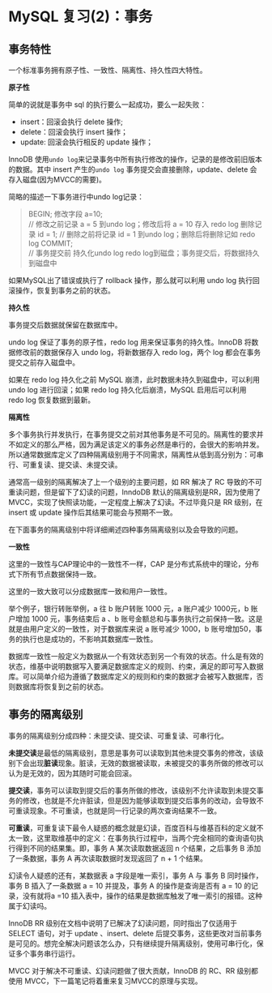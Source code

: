 # MySQL 复习(2)：事务

## 事务特性

一个标准事务拥有原子性、一致性、隔离性、持久性四大特性。

**原子性**

简单的说就是事务中 sql 的执行要么一起成功，要么一起失败：

- insert：回滚会执行 delete 操作;
- delete：回滚会执行 insert 操作；
- update: 回滚会执行相反的 update 操作；

InnoDB 使用`undo log`来记录事务中所有执行修改的操作，记录的是修改前旧版本的数据。其中 insert 产生的`undo log` 事务提交会直接删除，update、delete 会存入磁盘(因为MVCC的需要)。

简略的描述一下事务进行中undo log记录：

> BEGIN;
> 修改字段 a=10;   
> // 修改之前记录 a = 5 到undo log；修改后将 a = 10 存入 redo log
> 删除记录 id = 1; 
> // 删除之前将记录 id = 1 到undo log；删除后将删除记如 redo log
> COMMIT;    
> // 事务提交前 持久化undo log redo log到磁盘；事务提交后，将数据持久到磁盘中

如果MySQL出了错误或执行了 rollback 操作，那么就可以利用 undo log 执行回滚操作，恢复到事务之前的状态。

**持久性**

事务提交后数据就保留在数据库中。

undo log 保证了事务的原子性，redo log 用来保证事务的持久性。InnoDB 将数据修改前的数据保存入 undo log，将新数据存入 redo log，两个 log 都会在事务提交之前存入磁盘中。

如果在 redo log 持久化之前 MySQL 崩溃，此时数据未持久到磁盘中，可以利用 undo log 进行回滚；如果 redo log 持久化后崩溃，MySQL 启用后可以利用 redo log 恢复数据到最新。

**隔离性**

多个事务执行并发执行，在事务提交之前对其他事务是不可见的。隔离性的要求并不如定义的那么严格，因为满足该定义的事务必然是串行的，会很大的影响并发。所以通常数据库定义了四种隔离级别用于不同需求，隔离性从低到高分别为：可串行、可重复读、提交读、未提交读。

通常高一级别的隔离解决了上一个级别的主要问题，如 RR 解决了 RC 导致的不可重读问题，但是留下了幻读的问题，InndoDB 默认的隔离级别是RR，因为使用了 MVCC，实现了快照读功能，一定程度上解决了幻读。不过毕竟只是 RR 级别，在 insert 或 update 操作后其结果可能会与预期不一致。

在下面事务的隔离级别中将详细阐述四种事务隔离级别以及会导致的问题。

**一致性**

这里的一致性与CAP理论中的一致性不一样，CAP 是分布式系统中的理论，分布式下所有节点数据保持一致。

这里的一致大致可以分成数据库一致和用户一致性。

举个例子，银行转账举例，a 往 b 账户转账 1000 元，a 账户减少 1000元，b 账户增加 1000 元，事务结束后 a 、b 账号金额总和与事务执行之前保持一致。这是就是由用户定义的一致性，对于数据库来说 a 账号减少 1000，b 账号增加50，事务的执行也是成功的，不影响其数据库一致性。

数据库一致性一般定义为数据从一个有效状态到另一个有效的状态。什么是有效的状态，维基中说明数据写入要满足数据库定义的规则、约束，满足的即可写入数据库。可以简单介绍为遵循了数据库定义的规则和约束的数据才会被写入数据库，否则数据库将恢复到之前的状态。

## 事务的隔离级别

事务的隔离级别分成四种：未提交读、提交读、可重复读、可串行化。

**未提交读**是最低的隔离级别，意思是事务可以读取到其他未提交事务的修改，该级别下会出现**脏读**现象。脏读，无效的数据被读取，未被提交的事务所做的修改可以认为是无效的，因为其随时可能会回滚。

**提交读**，事务可以读取到提交后的事务所做的修改，该级别不允许读取到未提交事务的修改，也就是不允许脏读，但是因为能够读取到提交后事务的改动，会导致不可重读现象。不可重读，也就是同一行记录的两次查询结果不一致。

**可重读**，可重复读下最令人疑惑的概念就是幻读，百度百科与维基百科的定义就不太一致，这里取维基中的定义：在事务执行过程中，当两个完全相同的查询语句执行得到不同的结果集。即，事务 A 某次读取数据返回 n 个结果，之后事务 B 添加了一条数据，事务 A 再次读取数据时发现返回了 n + 1 个结果。

幻读令人疑惑的还有，某数据表 a 字段是唯一索引，事务 A 与 事务 B 同时操作，事务 B 插入了一条数据 a = 10 并提及，事务 A 的操作是查询是否有 a = 10 的记录，没有就将a =10 插入表中，操作的结果是数据库触发了唯一索引的报错。这种属于幻读吗。

InnoDB RR 级别在文档中说明了已解决了幻读问题，同时指出了仅适用于 SELECT 语句，对于 update 、insert、delete 后提交事务，这些更改对当前事务是可见的。想完全解决问题该怎么办，只有继续提升隔离级别，使用可串行化，保证多个事务串行运行。

MVCC 对于解决不可重读、幻读问题做了很大贡献，InnoDB 的 RC、RR 级别都使用 MVCC，下一篇笔记将着重来复习MVCC的原理与实现。